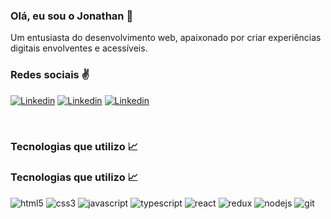 ### Olá, eu sou o Jonathan  🤙

<p>Um entusiasta do desenvolvimento web, apaixonado por criar experiências digitais envolventes e acessíveis.</p>

### Redes sociais ✌️

[![Linkedin](https://img.shields.io/badge/LinkedIn-0077B5?style=for-the-badge&logo=linkedin&logoColor=white)](https://www.linkedin.com/in/jonathan-victor-66ba08170/)
[![Linkedin](https://img.shields.io/badge/Instagram-E4405F?style=for-the-badge&logo=instagram&logoColor=white)](https://www.instagram.com/_jonathanvictor/)
[![Linkedin](https://img.shields.io/badge/WhatsApp-25D366?style=for-the-badge&logo=whatsapp&logoColor=white)](https://api.whatsapp.com/send?phone=5582994130587)

<br>

### Tecnologias que utilizo 📈

### Tecnologias que utilizo 📈

<div> 
    <img src="https://img.shields.io/badge/HTML5-E34F26?style=for-the-badge&logo=html5&logoColor=white" alt="html5" style="text-align: center">
    <img src="https://img.shields.io/badge/CSS3-1572B6?style=for-the-badge&logo=css3&logoColor=white" alt="css3" style="text-align: center">
    <img src="https://img.shields.io/badge/JavaScript-F7DF1E?style=for-the-badge&logo=javascript&logoColor=black" alt="javascript" style="text-align: center">
    <img src="https://img.shields.io/badge/TypeScript-3178C6?style=for-the-badge&logo=typescript&logoColor=white" alt="typescript" style="text-align: center">
    <img src="https://img.shields.io/badge/React-20232A?style=for-the-badge&logo=react&logoColor=61DAFB" alt="react" style="text-align: center">
    <img src="https://img.shields.io/badge/Redux-764ABC?style=for-the-badge&logo=redux&logoColor=white" alt="redux" style="text-align: center">
    <img src="https://img.shields.io/badge/Node.js-339933?style=for-the-badge&logo=nodedotjs&logoColor=white" alt="nodejs" style="text-align: center">
    <img src="https://img.shields.io/badge/GIT-E44C30?style=for-the-badge&logo=git&logoColor=white" alt="git" style="text-align: center">
</div>


